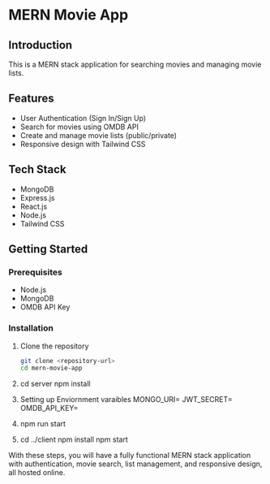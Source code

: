 # MERN Movie App

## Introduction

This is a MERN stack application for searching movies and managing movie lists.

## Features

- User Authentication (Sign In/Sign Up)
- Search for movies using OMDB API
- Create and manage movie lists (public/private)
- Responsive design with Tailwind CSS

## Tech Stack

- MongoDB
- Express.js
- React.js
- Node.js
- Tailwind CSS

## Getting Started

### Prerequisites

- Node.js
- MongoDB
- OMDB API Key

### Installation

1. Clone the repository

   ```bash
   git clone <repository-url>
   cd mern-movie-app

2. cd server
npm install

3. Setting up Enviornment varaibles
MONGO_URI=<your-mongodb-uri>
JWT_SECRET=<your-jwt-secret>
OMDB_API_KEY=<your-omdb-api-key>

4. npm run start

5. cd ../client
npm install
npm start


With these steps, you will have a fully functional MERN stack application with authentication, movie search, list management, and responsive design, all hosted online.

